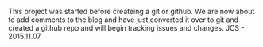 This project was started before createing a git or github.
We are now about to add comments to the blog and have just
converted it over to git and created a github repo and will
begin tracking issues and changes.
JCS - 2015.11.07
